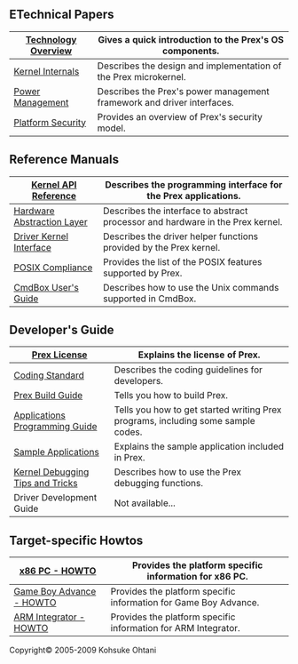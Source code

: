 ## ETechnical Papers


| [Technology Overview](overview.md) | Gives a quick introduction to the Prex's OS components.      |
| ---------------------------------- | ------------------------------------------------------------ |
| [Kernel Internals](kernel.md)      | Describes the design and implementation of the Prex microkernel. |
| [Power Management](power.md)       | Describes the Prex's power management framework and driver interfaces. |
| [Platform Security](security.md)   | Provides an overview of Prex's security model.               |

## Reference Manuals

| [Kernel API Reference](kapi.md) | Describes the programming interface for the Prex applications. |
| ------------------------------------------------------------ | ------------------------------------------------------------ |
| [Hardware Abstraction Layer](hal.md) | Describes the interface to abstract processor and hardware in the Prex kernel. |
| [Driver Kernel Interface](dki.md) | Describes the driver helper functions provided by the Prex kernel. |
| [POSIX Compliance](posix.md) | Provides the list of the POSIX features supported by Prex.   |
| [CmdBox User's Guide](cmdbox.md) | Describes how to use the Unix commands supported in CmdBox.  |

## Developer's Guide

| [Prex License](LICENSE) | Explains the license of Prex.                                |
| ------------------------------------------------------------ | ------------------------------------------------------------ |
| [Coding Standard](standard.md) | Describes the coding guidelines for developers.              |
| [Prex Build Guide](build.md) | Tells you how to build Prex.                                 |
| [Applications Programming Guide](appguide.md) | Tells you how to get started writing Prex programs, including            some sample codes. |
| [Sample Applications](sample.md) | Explains the sample application included in Prex.            |
| [Kernel Debugging Tips and Tricks](debug.md) | Describes how to use the Prex debugging functions.           |
| Driver Development Guide                                     | Not available...                                             |

## Target-specific Howtos

| [x86 PC - HOWTO](pc.md)    | Provides the platform specific information for x86 PC.       |
| ------------------------------------------------------------ | ------------------------------------------------------------ |
| [Game Boy Advance - HOWTO](gba.md) | Provides the platform specific information for Game Boy Advance. |
| [ARM Integrator - HOWTO](integrator.md) | Provides the platform specific information for ARM Integrator. |



Copyright© 2005-2009 Kohsuke Ohtani